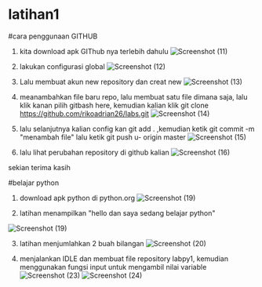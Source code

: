 # latihan1

#cara penggunaan GITHUB

1. kita download apk GIThub nya terlebih dahulu 
![Screenshot (11)](https://user-images.githubusercontent.com/115749975/197332125-d416fb1c-0367-4a19-94f1-1d149ce644ff.png)

2. lakukan configurasi global 
![Screenshot (12)](https://user-images.githubusercontent.com/115749975/197332252-663a4e32-8866-4fdb-8c41-f8436718c5cf.png)

3. Lalu membuat akun new repository dan creat new
![Screenshot (13)](https://user-images.githubusercontent.com/115749975/197332362-4c0e7725-9708-483d-b19e-9ddbc83dbf7c.png)

4. meanambahkan file baru repo, lalu membuat satu file dimana saja, lalu klik kanan pilih gitbash here, kemudian kalian klik git clone https://github.com/rikoadrian26/labs.git
![Screenshot (14)](https://user-images.githubusercontent.com/115749975/197332594-eb4ecf5b-2826-4d6e-89af-9bbbb137516a.png)

5. lalu selanjutnya kalian config kan git add . ,kemudian ketik git commit -m "menambah file"
lalu ketik git push u- origin master
![Screenshot (15)](https://user-images.githubusercontent.com/115749975/197333034-9f15b01a-5b6b-44b1-a2bd-dc4cafdef61b.png)

6. lalu lihat perubahan repository di github kalian
![Screenshot (16)](https://user-images.githubusercontent.com/115749975/197333090-4906ac16-e405-42d9-af22-5376a3244c1f.png)

sekian terima kasih

#belajar python

1. download apk python di python.org
![Screenshot (19)](https://user-images.githubusercontent.com/115749975/197333756-e27e3c26-670b-4cfa-bb89-e045678fcb83.png)
 
2. latihan menampilkan "hello dan saya sedang belajar python"

![Screenshot (19)](https://user-images.githubusercontent.com/115749975/197335885-e59edcd3-f909-4b02-95e6-b944c5458656.png)

3. latihan menjumlahkan 2 buah bilangan
![Screenshot (20)](https://user-images.githubusercontent.com/115749975/197335933-682b8611-7eac-4562-b748-ce0b0c7685b6.png)

4. menjalankan IDLE dan membuat file repository labpy1, kemudian menggunakan fungsi input untuk mengambil nilai variable
![Screenshot (23)](https://user-images.githubusercontent.com/115749975/197336030-b6050ff1-8342-4c44-9874-8737fbcebed7.png)
![Screenshot (24)](https://user-images.githubusercontent.com/115749975/197336045-977dcde0-7e00-4c3d-bac3-8b8b3a7362e5.png)
